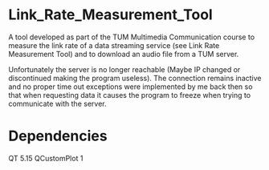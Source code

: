 # Link_Rate_Measurement_Tool
 A tool developed as part of the TUM Multimedia Communication course to measure the link rate of a data streaming service (see Link Rate Measurement Tool) and to download an audio file from a TUM server.

 Unfortunately the server is no longer reachable (Maybe IP changed or discontinued making the program useless). The connection remains inactive and no proper time out exceptions were implemented by me back then so that when requesting data it causes the program to freeze when trying to communicate with the server.

 # Dependencies
 QT 5.15
 QCustomPlot 1
